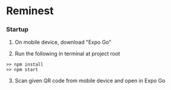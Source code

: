 # Reminest


### Startup

1. On mobile device, download "Expo Go"

2. Run the following in terminal at project root
```console
>> npm install
>> npm start
```

3. Scan given QR code from mobile device and open in Expo Go
